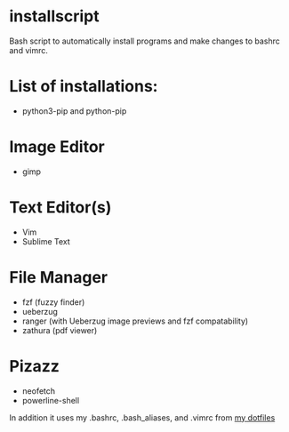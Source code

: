 # installscript
Bash script to automatically install programs and make changes to bashrc and vimrc.

# List of installations:

* python3-pip and python-pip

# Image Editor
* gimp

# Text Editor(s)
* Vim
* Sublime Text

# File Manager
* fzf (fuzzy finder)
* ueberzug
* ranger (with Ueberzug image previews and fzf compatability)
* zathura (pdf viewer)

# Pizazz
* neofetch
* powerline-shell

In addition it uses my .bashrc, .bash_aliases, and .vimrc from [my dotfiles](https://github.com/ddmin/Dotfiles)
